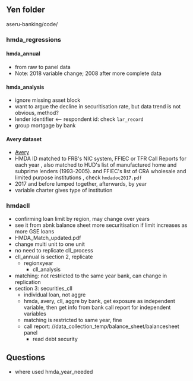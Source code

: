 ## Yen folder
aseru-banking/code/

### hmda_regressions
#### hmda_annual
- from raw to panel data
- Note: 2018 variable change; 2008 after more complete data
#### hmda_analysis 
- ignore missing asset block
- want to argue the decline in securitisation rate, but data trend is not obvious, method?
- lender identifier <-- respondent id: check `lar_record`
- group mortgage by bank
#### Avery dataset
- [Avery](https://sites.google.com/site/neilbhutta/data)
- HMDA ID matched to FRB's NIC system, FFIEC or TFR Call Reports for each year , also matched to HUD's list of manufactured home and subprime lenders (1993-2005). and FFIEC's list of CRA wholesale and limited purpose institutions , check `hmdadoc2017.pdf`
- 2017 and before lumped together, afterwards, by year 
- variable charter gives type of institution


### hmdacll
- confirming loan limit by region, may change over years
- see it from abnk balance sheet more securitisation if limit increases as more GSE loans 
- HMDA_Match_updated.pdf
- change multi unit to one unit
- no need to replicate cll_process
- cll_annual is section 2, replicate
    - regionxyear
      - cll_analysis
- matching: not restricted to the same year bank, can change in replication
- section 3: securities_cll
  - individual loan, not aggre
  - hmda, avery, cll, aggre by bank, get exposure as independent variable, then get info from bank call report for independent variables
  - matching is restricted to same year, fine
  - call report: //data_collection_temp/balance_sheet/balancesheet panel
      - read debt security 

 ## Questions 
 - where used hmda_year_needed
